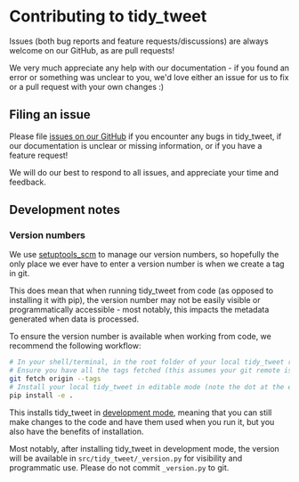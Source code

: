 # Contributing to tidy_tweet

Issues (both bug reports and feature requests/discussions) are always welcome on our GitHub, as are pull
requests!

We very much appreciate any help with our documentation - if you found an error or something was unclear
to you, we'd love either an issue for us to fix or a pull request with your own changes :)

## Filing an issue

Please file [issues on our GitHub](https://github.com/QUT-Digital-Observatory/tidy_tweet/issues) if you
encounter any bugs in tidy_tweet, if our documentation is unclear or missing information, or if you have
a feature request!

We will do our best to respond to all issues, and appreciate your time and feedback.

## Development notes

### Version numbers

We use [setuptools_scm](https://github.com/pypa/setuptools_scm/) to manage our version numbers, so hopefully
the only place we ever have to enter a version number is when we create a tag in git.

This does mean that when running tidy_tweet from code (as opposed to installing it with pip), the version
number may not be easily visible or programmatically accessible - most notably, this impacts the metadata
generated when data is processed.

To ensure the version number is available when working from code, we recommend the following workflow:

```bash
# In your shell/terminal, in the root folder of your local tidy_tweet repository
# Ensure you have all the tags fetched (this assumes your git remote is called 'origin')
git fetch origin --tags
# Install your local tidy_tweet in editable mode (note the dot at the end)
pip install -e .
```

This installs tidy_tweet in [development mode](https://packaging.python.org/en/latest/guides/distributing-packages-using-setuptools/#working-in-development-mode),
meaning that you can still make changes to the code and have them used when you run it, but you also have
the benefits of installation. 

Most notably, after installing tidy_tweet in development mode, the version will be available in
`src/tidy_tweet/_version.py` for visibility and programmatic use. Please do not commit `_version.py` to git.
